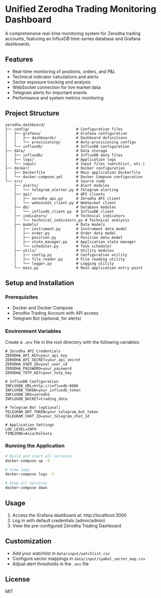 # Unified Zerodha Trading Monitoring Dashboard

A comprehensive real-time monitoring system for Zerodha trading accounts, featuring an InfluxDB time-series database and Grafana dashboards.

## Features

- Real-time monitoring of positions, orders, and P&L
- Technical indicator calculations and alerts
- Sector exposure tracking and analysis
- WebSocket connection for live market data
- Telegram alerts for important events
- Performance and system metrics monitoring

## Project Structure

```
zerodha-dashboard/
├── config/                     # Configuration files
│   ├── grafana/                # Grafana configuration
│   │   ├── dashboards/         # Dashboard definitions
│   │   └── provisioning/       # Auto-provisioning configs
│   └── influxdb/               # InfluxDB configuration
├── data/                       # Data storage
│   ├── influxdb/               # InfluxDB data files
│   ├── logs/                   # Application logs
│   └── input/                  # Input files (watchlist, etc.)
├── docker/                     # Docker configuration
│   ├── Dockerfile              # Main application Dockerfile
│   └── docker-compose.yml      # Docker Compose configuration
└── src/                        # Source code
    ├── alerts/                 # Alert modules
    │   └── telegram_alerter.py # Telegram alerting
    ├── api/                    # API clients
    │   ├── zerodha_api.py      # Zerodha API client
    │   └── websocket_client.py # WebSocket client
    ├── db/                     # Database modules
    │   └── influxdb_client.py  # InfluxDB client
    ├── indicators/             # Technical indicators
    │   └── technical_indicators.py # Technical analysis
    ├── models/                 # Data models
    │   ├── instrument.py       # Instrument data model
    │   ├── order.py            # Order data model
    │   ├── position.py         # Position data model
    │   ├── state_manager.py    # Application state manager
    │   └── scheduler.py        # Task scheduler
    ├── utils/                  # Utility modules
    │   ├── config.py           # Configuration utility
    │   ├── file_reader.py      # File reading utility
    │   └── logger.py           # Logging utility
    └── main.py                 # Main application entry point
```

## Setup and Installation

### Prerequisites

- Docker and Docker Compose
- Zerodha Trading Account with API access
- Telegram Bot (optional, for alerts)

### Environment Variables

Create a `.env` file in the root directory with the following variables:

```
# Zerodha API Credentials
ZERODHA_API_KEY=your_api_key
ZERODHA_API_SECRET=your_api_secret
ZERODHA_USER_ID=your_user_id
ZERODHA_PASSWORD=your_password
ZERODHA_TOTP_KEY=your_totp_key

# InfluxDB Configuration
INFLUXDB_URL=http://influxdb:8086
INFLUXDB_TOKEN=your_influxdb_token
INFLUXDB_ORG=zerodha
INFLUXDB_BUCKET=trading_data

# Telegram Bot (optional)
TELEGRAM_BOT_TOKEN=your_telegram_bot_token
TELEGRAM_CHAT_ID=your_telegram_chat_id

# Application Settings
LOG_LEVEL=INFO
TIMEZONE=Asia/Kolkata
```

### Running the Application

```bash
# Build and start all services
docker-compose up -d

# View logs
docker-compose logs -f

# Stop all services
docker-compose down
```

## Usage

1. Access the Grafana dashboard at: http://localhost:3000
2. Log in with default credentials (admin/admin)
3. View the pre-configured Zerodha Trading Dashboard

## Customization

- Add your watchlist in `data/input/watchlist.csv`
- Configure sector mappings in `data/input/symbol_sector_map.csv`
- Adjust alert thresholds in the `.env` file

## License

MIT 